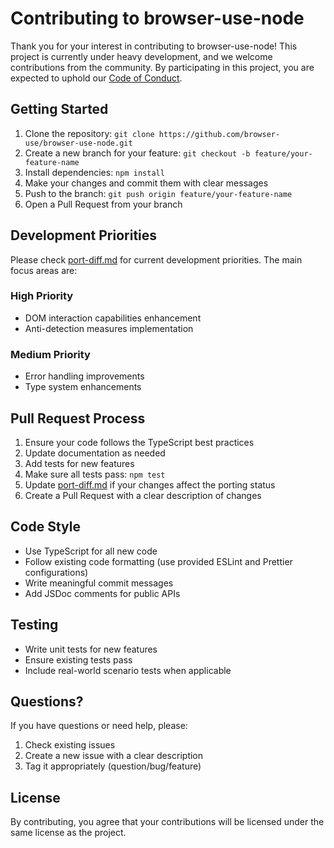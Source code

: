 # Contributing to browser-use-node

Thank you for your interest in contributing to browser-use-node! This project is currently under heavy development, and we welcome contributions from the community. By participating in this project, you are expected to uphold our [Code of Conduct](./CODE_OF_CONDUCT.md).

## Getting Started

1. Clone the repository: `git clone https://github.com/browser-use/browser-use-node.git`
2. Create a new branch for your feature: `git checkout -b feature/your-feature-name`
3. Install dependencies: `npm install`
4. Make your changes and commit them with clear messages
5. Push to the branch: `git push origin feature/your-feature-name`
6. Open a Pull Request from your branch

## Development Priorities

Please check [port-diff.md](./port-diff.md) for current development priorities. The main focus areas are:

### High Priority
- DOM interaction capabilities enhancement
- Anti-detection measures implementation

### Medium Priority
- Error handling improvements
- Type system enhancements

## Pull Request Process

1. Ensure your code follows the TypeScript best practices
2. Update documentation as needed
3. Add tests for new features
4. Make sure all tests pass: `npm test`
5. Update [port-diff.md](./port-diff.md) if your changes affect the porting status
6. Create a Pull Request with a clear description of changes

## Code Style

- Use TypeScript for all new code
- Follow existing code formatting (use provided ESLint and Prettier configurations)
- Write meaningful commit messages
- Add JSDoc comments for public APIs

## Testing

- Write unit tests for new features
- Ensure existing tests pass
- Include real-world scenario tests when applicable

## Questions?

If you have questions or need help, please:
1. Check existing issues
2. Create a new issue with a clear description
3. Tag it appropriately (question/bug/feature)

## License

By contributing, you agree that your contributions will be licensed under the same license as the project.
